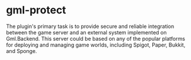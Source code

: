 # gml-protect
The plugin's primary task is to provide secure and reliable integration between the game server and an external system implemented on Gml.Backend. This server could be based on any of the popular platforms for deploying and managing game worlds, including Spigot, Paper, Bukkit, and Sponge.
